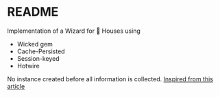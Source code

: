 # README

Implementation of a Wizard for :house_with_garden: Houses using
 - Wicked gem
 - Cache-Persisted
 - Session-keyed
 - Hotwire

No instance created before all information is collected.
[Inspired from this article](https://jonsully.net/blog/rails-wizards-part-one/)
